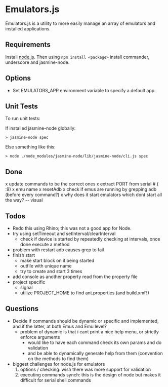 Emulators.js
============
Emulators.js is a utility to more easily manage an array of emulators and installed applications.


Requirements
------------
Install [node.js]. Then using `npm install <package>` install commander, underscore and jasmine-node.


Options
-------
* Set EMULATORS_APP environment variable to specify a default app.


Unit Tests
----------
To run unit tests:

  If installed jasmine-node globally:

    > jasmine-node spec

  Else something like this:
    
    > node ./node_modules/jasmine-node/lib/jasmine-node/cli.js spec

Done
----
x update commands to be the correct ones
  x extract PORT from serial # ( :9)
  x emu name
x resetAdb
x check if emus are running by grepping adb (before every command?)
x why does it start emulators which dont start all the way? -- visual

Todos
-----
* Redo this using Rhino; this was not a good app for Node.
* try using setTimeout and setInterval/clearInterval
  * check if device is started by repeatedly checking at intervals,
    once done execute a method
* problem with restart adb causes grep to fail
* finish start
  * make start block on it being started
  * outfile with unique name
  * try to create and start 3 times
* add console as another property read from the property file
* project specific
  * signal
  * utilize PROJECT_HOME to find ant.properties (and build.xml?)


Questions
---------
- Decide if commands should be dynamic or specific and implemented, 
  and if the latter, at both Emus and Emu level?
  - problem of dynamic is that i cant print a nice help menu, or
    strictly enforce arguments
    - would like to have each command check its own params and do
      validation
    - and be able to dynamically generate help from them (convention on
      the methods to find them)
- biggest challenges for node.js for emulators
  1. options / checking: wish there was more support for validation
  2. executing commands synch: this is the design of node but makes it difficult for serial shell commands


[node.js]: http://nodejs.org/
